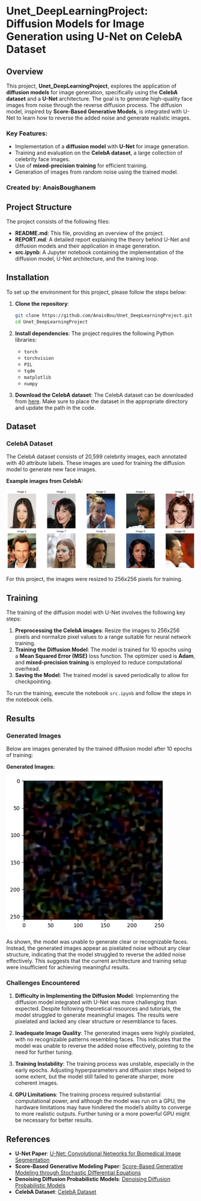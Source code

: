 # Unet_DeepLearningProject: Diffusion Models for Image Generation using U-Net on CelebA Dataset

## Overview
This project, **Unet_DeepLearningProject**, explores the application of **diffusion models** for image generation, specifically using the **CelebA dataset** and a **U-Net** architecture. The goal is to generate high-quality face images from noise through the reverse diffusion process. The diffusion model, inspired by **Score-Based Generative Models**, is integrated with U-Net to learn how to reverse the added noise and generate realistic images.

### Key Features:
- Implementation of a **diffusion model** with **U-Net** for image generation.
- Training and evaluation on the **CelebA dataset**, a large collection of celebrity face images.
- Use of **mixed-precision training** for efficient training.
- Generation of images from random noise using the trained model.

### Created by: **AnaisBoughanem**

## Project Structure

The project consists of the following files:

- **README.md**: This file, providing an overview of the project.
- **REPORT.md**: A detailed report explaining the theory behind U-Net and diffusion models and their application in image generation.
- **src.ipynb**: A Jupyter notebook containing the implementation of the diffusion model, U-Net architecture, and the training loop.

## Installation

To set up the environment for this project, please follow the steps below:

1. **Clone the repository**:
    ```bash
    git clone https://github.com/AnaisBou/Unet_DeepLearningProject.git
    cd Unet_DeepLearningProject
    ```

2. **Install dependencies**:
    The project requires the following Python libraries:
    - `torch`
    - `torchvision`
    - `PIL`
    - `tqdm`
    - `matplotlib`
    - `numpy`

3. **Download the CelebA dataset**:
    The CelebA dataset can be downloaded from [here](https://mmlab.ie.cuhk.edu.hk/projects/CelebA.html). Make sure to place the dataset in the appropriate directory and update the path in the code.

## Dataset

### CelebA Dataset

The CelebA dataset consists of 20,599 celebrity images, each annotated with 40 attribute labels. These images are used for training the diffusion model to generate new face images.

**Example images from CelebA:**

![CelebA Example](CelebA1.png)

For this project, the images were resized to 256x256 pixels for training.

## Training

The training of the diffusion model with U-Net involves the following key steps:

1. **Preprocessing the CelebA images**: Resize the images to 256x256 pixels and normalize pixel values to a range suitable for neural network training.
2. **Training the Diffusion Model**: The model is trained for 10 epochs using a **Mean Squared Error (MSE)** loss function. The optimizer used is **Adam**, and **mixed-precision training** is employed to reduce computational overhead.
3. **Saving the Model**: The trained model is saved periodically to allow for checkpointing.

To run the training, execute the notebook `src.ipynb` and follow the steps in the notebook cells.

## Results

### Generated Images

Below are images generated by the trained diffusion model after 10 epochs of training:

**Generated Images:**

![Generated Images](CAgenerated.png)

As shown, the model was unable to generate clear or recognizable faces. Instead, the generated images appear as pixelated noise without any clear structure, indicating that the model struggled to reverse the added noise effectively. This suggests that the current architecture and training setup were insufficient for achieving meaningful results.

### Challenges Encountered

1. **Difficulty in Implementing the Diffusion Model**: 
   Implementing the diffusion model integrated with U-Net was more challenging than expected. Despite following theoretical resources and tutorials, the model struggled to generate meaningful images. The results were pixelated and lacked any clear structure or resemblance to faces.

2. **Inadequate Image Quality**: 
   The generated images were highly pixelated, with no recognizable patterns resembling faces. This indicates that the model was unable to reverse the added noise effectively, pointing to the need for further tuning.

3. **Training Instability**: 
   The training process was unstable, especially in the early epochs. Adjusting hyperparameters and diffusion steps helped to some extent, but the model still failed to generate sharper, more coherent images.

4. **GPU Limitations**: 
   The training process required substantial computational power, and although the model was run on a GPU, the hardware limitations may have hindered the model’s ability to converge to more realistic outputs. Further tuning or a more powerful GPU might be necessary for better results.

## References

- **U-Net Paper**: [U-Net: Convolutional Networks for Biomedical Image Segmentation](https://arxiv.org/abs/1505.04597)
- **Score-Based Generative Modeling Paper**: [Score-Based Generative Modeling through Stochastic Differential Equations](https://arxiv.org/abs/2011.13456)
- **Denoising Diffusion Probabilistic Models**: [Denoising Diffusion Probabilistic Models](https://arxiv.org/abs/2006.11239)
- **CelebA Dataset**: [CelebA Dataset](https://mmlab.ie.cuhk.edu.hk/projects/CelebA.html)
